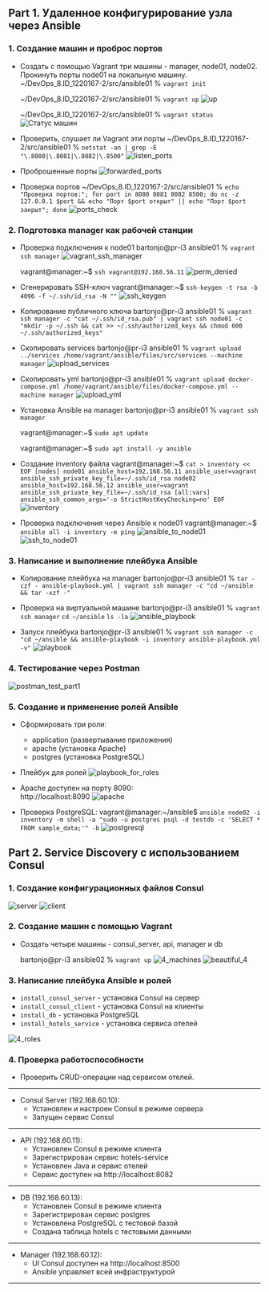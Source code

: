 ## Part 1. Удаленное конфигурирование узла через Ansible

### 1. Создание машин и проброс портов

- Создать с помощью Vagrant три машины - manager, node01, node02. Прокинуть порты node01 на локальную машину.
   ~/DevOps_8.ID_1220167-2/src/ansible01 % `vagrant init`

   ~/DevOps_8.ID_1220167-2/src/ansible01 % `vagrant up`
![up](misc/images/vagrant_up.png)

   ~/DevOps_8.ID_1220167-2/src/ansible01 % `vagrant status`
![Статус машин](misc/images/vagrant_status.png)

- Проверить, слушает ли Vagrant эти порты
   ~/DevOps_8.ID_1220167-2/src/ansible01 % `netstat -an | grep -E "\.8080|\.8081|\.8082|\.8500"`
![listen_ports](misc/images/vagrant_listen_ports.png)

- Проброшенные порты
![forwarded_ports](misc/images/forwarded_ports.png)

- Проверка портов
   ~/DevOps_8.ID_1220167-2/src/ansible01 % `echo "Проверка портов:"; for port in 8080 8081 8082 8500; do nc -z 127.0.0.1 $port && echo "Порт $port открыт" || echo "Порт $port закрыт"; done`
![ports_check](misc/images/ports_check.png)

### 2. Подготовка manager как рабочей станции

- Проверка подключения к node01
   bartonjo@pr-i3 ansible01 % `vagrant ssh manager`
![vagrant_ssh_manager](misc/images/vagrant_ssh_manager.png)

   vagrant@manager:~$ `ssh vagrant@192.168.56.11`
![perm_denied](misc/images/perm_denied.png)

- Сгенерировать SSH-ключ
   vagrant@manager:~$ `ssh-keygen -t rsa -b 4096 -f ~/.ssh/id_rsa -N ""`
![ssh_keygen](misc/images/ssh_keygen.png)

- Копирование публичного ключа
   bartonjo@pr-i3 ansible01 % `vagrant ssh manager -c "cat ~/.ssh/id_rsa.pub" | vagrant ssh node01 -c "mkdir -p ~/.ssh && cat >> ~/.ssh/authorized_keys && chmod 600 ~/.ssh/authorized_keys"`

- Скопировать services
   bartonjo@pr-i3 ansible01 % `vagrant upload ../services /home/vagrant/ansible/files/src/services --machine manager`
![upload_services](misc/images/upload_services_to_manager.png)

- Скопировать yml
   bartonjo@pr-i3 ansible01 % `vagrant upload docker-compose.yml /home/vagrant/ansible/files/docker-compose.yml --machine manager`
![upload_yml](misc/images/upload_yml_to_manager.png)

- Установка Ansible на manager
   bartonjo@pr-i3 ansible01 % `vagrant ssh manager`

   vagrant@manager:~$ `sudo apt update`

   vagrant@manager:~$ `sudo apt install -y ansible`

- Создание inventory файла
   vagrant@manager:~$ `cat > inventory << EOF
   [nodes]
   node01 ansible_host=192.168.56.11 ansible_user=vagrant ansible_ssh_private_key_file=~/.ssh/id_rsa
   node02 ansible_host=192.168.56.12 ansible_user=vagrant ansible_ssh_private_key_file=~/.ssh/id_rsa
   [all:vars]
   ansible_ssh_common_args='-o StrictHostKeyChecking=no'
   EOF`
![inventory](misc/images/inventory.png)

- Проверка подключения через Ansible к node01
   vagrant@manager:~$ `ansible all -i inventory -m ping`
![ansible_to_node01](misc/images/ansible_to_node01.png)
![ssh_to_node01](misc/images/ssh_to_node01.png)

### 3. Написание и выполнение плейбука Ansible

- Копирование плейбука на manager
   bartonjo@pr-i3 ansible01 % `tar -czf - ansible-playbook.yml | vagrant ssh manager -c "cd ~/ansible && tar -xzf -"`

- Проверка на виртуальной машине
   bartonjo@pr-i3 ansible01 % `vagrant ssh manager`
   `cd ~/ansible`
   `ls -la`
![ansible_playbook](misc/images/ansible_playbook.png)

- Запуск плейбука
   bartonjo@pr-i3 ansible01 % `vagrant ssh manager -c "cd ~/ansible && ansible-playbook -i inventory ansible-playbook.yml -v"`
![playbook](misc/images/playbook.png)

### 4. Тестирование через Postman

![postman_test_part1](misc/images/postman_test_part1.png)

### 5. Создание и применение ролей Ansible

- Сформировать три роли:
  - application (развертывание приложения)
  - apache (установка Apache)
  - postgres (установка PostgreSQL)

- Плейбук для ролей
![playbook_for_roles](misc/images/playbook_for_roles.png)

- Apache доступен на порту 8090:   
http://localhost:8090
![apache](misc/images/apache.png)

- Проверка PostgreSQL:
vagrant@manager:~/ansible$ `ansible node02 -i inventory -m shell -a "sudo -u postgres psql -d testdb -c 'SELECT * FROM sample_data;'" -b`
![postgresql](misc/images/postgresql.png)

## Part 2. Service Discovery с использованием Consul

### 1. Создание конфигурационных файлов Consul

![server](misc/images/consul_server.png)
![client](misc/images/consul_client.png)

### 2. Создание машин с помощью Vagrant

- Создать четыре машины - consul_server, api, manager и db

   bartonjo@pr-i3 ansible02 % `vagrant up`
![4_machines](misc/images/4_machines.png)
![beautiful_4](misc/images/beautiful_4.png)

### 3. Написание плейбука Ansible и ролей

- `install_consul_server` - установка Consul на сервер
- `install_consul_client` - установка Consul на клиенты
- `install_db` - установка PostgreSQL
- `install_hotels_service` - установка сервиса отелей

![4_roles](misc/images/4_roles.png)

### 4. Проверка работоспособности

- Проверить CRUD-операции над сервисом отелей.

---
- Consul Server (192.168.60.10): 
   - Установлен и настроен Consul в режиме сервера
   - Запущен сервис Consul
---   
- API (192.168.60.11):
   - Установлен Consul в режиме клиента
   - Зарегистрирован сервис hotels-service
   - Установлен Java и сервис отелей
   - Сервис доступен на http://localhost:8082
---
- DB (192.168.60.13):
   - Установлен Consul в режиме клиента
   - Зарегистрирован сервис postgres
   - Установлена PostgreSQL с тестовой базой
   - Создана таблица hotels с тестовыми данными
---
- Manager (192.168.60.12):
   - UI Consul доступен на http://localhost:8500
   - Ansible управляет всей инфраструктурой
---